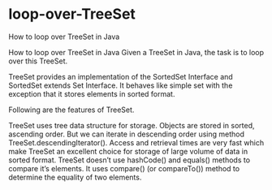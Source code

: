 # loop-over-TreeSet
How to loop over TreeSet in Java



How to loop over TreeSet in Java
Given a TreeSet in Java, the task is to loop over this TreeSet.

TreeSet provides an implementation of the SortedSet Interface and SortedSet extends Set Interface. It behaves like simple set with the exception that it stores elements in sorted format.

Following are the features of TreeSet.

TreeSet uses tree data structure for storage.
Objects are stored in sorted, ascending order. But we can iterate in descending order using method TreeSet.descendingIterator().
Access and retrieval times are very fast which make TreeSet an excellent choice for storage of large volume of data in sorted format.
TreeSet doesn’t use hashCode() and equals() methods to compare it’s elements. It uses compare() (or compareTo()) method to determine the equality of two elements.



